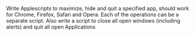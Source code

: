 Write Applescripts to maximize, hide and quit a specified app, should work for Chrome, Firefox, Safari and Opera. Each of the operations can be a separate script. Also write a script to close all open windows (including alerts) and quit all open Applications

